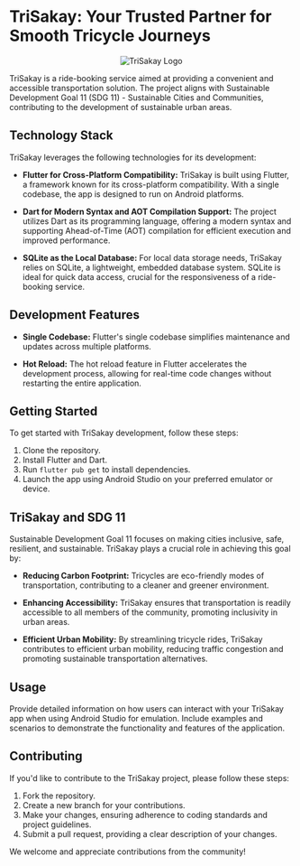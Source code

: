 # TriSakay: Your Trusted Partner for Smooth Tricycle Journeys

<div align="center">
  <img src="https://github.com/mikaebora/TriSakay/assets/129576196/f6efbab9-ed9e-4121-a627-826a172872ac" alt="TriSakay Logo">
</div>

TriSakay is a ride-booking service aimed at providing a convenient and accessible transportation solution. The project aligns with Sustainable Development Goal 11 (SDG 11) - Sustainable Cities and Communities, contributing to the development of sustainable urban areas.

## Technology Stack

TriSakay leverages the following technologies for its development:

- **Flutter for Cross-Platform Compatibility:** TriSakay is built using Flutter, a framework known for its cross-platform compatibility. With a single codebase, the app is designed to run on Android platforms.

- **Dart for Modern Syntax and AOT Compilation Support:** The project utilizes Dart as its programming language, offering a modern syntax and supporting Ahead-of-Time (AOT) compilation for efficient execution and improved performance.

- **SQLite as the Local Database:** For local data storage needs, TriSakay relies on SQLite, a lightweight, embedded database system. SQLite is ideal for quick data access, crucial for the responsiveness of a ride-booking service.

## Development Features

- **Single Codebase:** Flutter's single codebase simplifies maintenance and updates across multiple platforms.

- **Hot Reload:** The hot reload feature in Flutter accelerates the development process, allowing for real-time code changes without restarting the entire application.

## Getting Started

To get started with TriSakay development, follow these steps:

1. Clone the repository.
2. Install Flutter and Dart.
3. Run `flutter pub get` to install dependencies.
4. Launch the app using Android Studio on your preferred emulator or device.

## TriSakay and SDG 11

Sustainable Development Goal 11 focuses on making cities inclusive, safe, resilient, and sustainable. TriSakay plays a crucial role in achieving this goal by:

- **Reducing Carbon Footprint:** Tricycles are eco-friendly modes of transportation, contributing to a cleaner and greener environment.

- **Enhancing Accessibility:** TriSakay ensures that transportation is readily accessible to all members of the community, promoting inclusivity in urban areas.

- **Efficient Urban Mobility:** By streamlining tricycle rides, TriSakay contributes to efficient urban mobility, reducing traffic congestion and promoting sustainable transportation alternatives.

## Usage

Provide detailed information on how users can interact with your TriSakay app when using Android Studio for emulation. Include examples and scenarios to demonstrate the functionality and features of the application.

## Contributing

If you'd like to contribute to the TriSakay project, please follow these steps:

1. Fork the repository.
2. Create a new branch for your contributions.
3. Make your changes, ensuring adherence to coding standards and project guidelines.
4. Submit a pull request, providing a clear description of your changes.

We welcome and appreciate contributions from the community!
